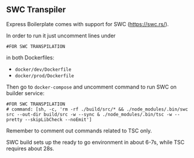 ## SWC Transpiler

Express Boilerplate comes with support for SWC (https://swc.rs/). 

In order to run it just uncomment lines under
```
#FOR SWC TRANSPILATION
```

in both Dockerfiles:
  - `docker/dev/Dockerfile` 
  - `docker/prod/Dockerfile` 

Then go to `docker-compose` and uncomment command to run SWC on builder service:

```
#FOR SWC TRANSPILATION
# command: [sh, -c, 'rm -rf ./build/src/* && ./node_modules/.bin/swc src --out-dir build/src -w --sync & ./node_modules/.bin/tsc -w --pretty --skipLibCheck --noEmit']
```    

Remember to comment out commands related to TSC only.

SWC build sets up the ready to go environment in about 6-7s, while TSC requires about 28s.